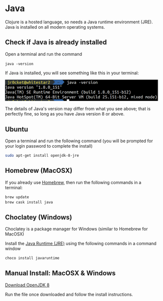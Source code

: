 # Java

Clojure is a hosted language, so needs a Java runtime environment (JRE).  Java is installed on all modern operating systems.


## Check if Java is already installed

Open a terminal and run the command

`java -version`

If Java is installed, you will see something like this in your terminal:

![Java version](/images/development-environment-java-check.png)

The details of Java's version may differ from what you see above; that is perfectly fine, so long as you have Java version 8 or above.


## Ubuntu

Open a terminal and run the following command (you will be prompted for your login password to complete the install)

```bash
sudo apt-get install openjdk-8-jre
```


## Homebrew (MacOSX)

If you already use [Homebrew](https://brew.sh/), then run the following commands in a terminal:

```bash
brew update
brew cask install java
```


## Choclatey (Windows)

Choclatey is a package manager for Windows (similar to Homebrew for MacOSX)

Install the [Java Runtime (JRE)](https://chocolatey.org/packages/javaruntime) using the following commands in a command window

```bash
choco install javaruntime
```


## Manual Install: MacOSX & Windows

[Download OpenJDK 8](http://jdk.java.net/8/)

Run the file once downloaded and follow the install instructions.
